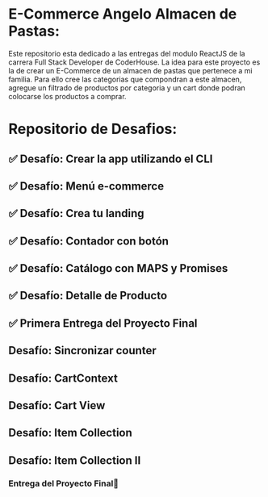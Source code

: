 # E-Commerce Angelo Almacen de Pastas:

Este repositorio esta dedicado a las entregas del modulo ReactJS de la carrera Full Stack Developer de CoderHouse. La idea para este proyecto es la de crear un E-Commerce de un almacen de pastas que pertenece a mi familia. Para ello cree las categorias que compondran a este almacen, agregue un filtrado de productos por categoria y un cart donde podran colocarse los productos a comprar.

# Repositorio de Desafios:

## ✅ Desafío: Crear la app utilizando el CLI

## ✅ Desafío: Menú e-commerce

## ✅ Desafío: Crea tu landing

## ✅ Desafío: Contador con botón

## ✅ Desafío: Catálogo con MAPS y Promises

## ✅ Desafío: Detalle de Producto

## ✅ Primera Entrega del Proyecto Final

## Desafío: Sincronizar counter

## Desafío: CartContext

## Desafío: Cart View

## Desafío: Item Collection

## Desafío: Item Collection II

### Entrega del Proyecto Final🧨
